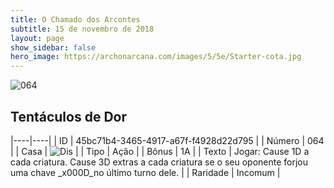 ```yaml
---
title: O Chamado dos Arcontes
subtitle: 15 de novembro de 2018
layout: page
show_sidebar: false
hero_image: https://archonarcana.com/images/5/5e/Starter-cota.jpg
---
```


![064](https://cdn.keyforgegame.com/media/card_front/pt/341_064_WCMG558RP6QV_pt.png)

## Tentáculos de Dor

|----|----|
| ID | 45bc71b4-3465-4917-a67f-f4928d22d795 |
| Número | 064 |
| Casa | ![Dis](https://archonarcana.com/images/thumb/e/e8/Dis.png/22px-Dis.png "Dis") |
| Tipo | Ação |
| Bônus | 1A |
| Texto | Jogar: Cause 1D a cada criatura. Cause 3D extras a cada criatura se  o seu oponente forjou uma chave _x000D_no último turno dele. |
| Raridade | Incomum |
